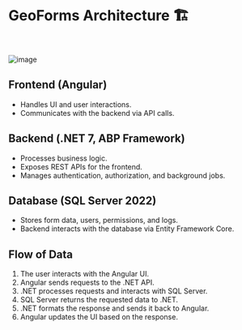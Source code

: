 # GeoForms Architecture 🏗️
<br>

![image](https://github.com/user-attachments/assets/63eb97ca-4882-4074-b95d-e63fb0d93a4a)


## **Frontend (Angular)**
- Handles UI and user interactions.
- Communicates with the backend via API calls.

## **Backend (.NET 7, ABP Framework)**
- Processes business logic.
- Exposes REST APIs for the frontend.
- Manages authentication, authorization, and background jobs.

## **Database (SQL Server 2022)**
- Stores form data, users, permissions, and logs.
- Backend interacts with the database via Entity Framework Core.

## **Flow of Data**
1. The user interacts with the Angular UI.
2. Angular sends requests to the .NET API.
3. .NET processes requests and interacts with SQL Server.
4. SQL Server returns the requested data to .NET.
5. .NET formats the response and sends it back to Angular.
6. Angular updates the UI based on the response.

